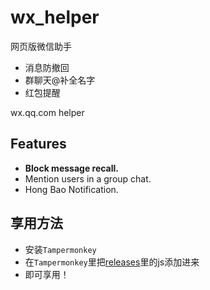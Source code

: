 # wx_helper
网页版微信助手
* 消息防撤回
* 群聊天@补全名字
* 红包提醒

wx.qq.com helper
## Features

- **Block message recall.**
- Mention users in a group chat.
- Hong Bao Notification.

## 享用方法
- 安装`Tampermonkey`
- 在`Tampermonkey`里把[releases](https://github.com/muxueqz/wx_helper/releases/)里的js添加进来
- 即可享用！
